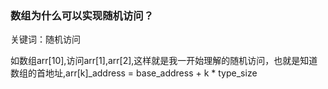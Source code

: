 ### 数组为什么可以实现随机访问？

关键词：随机访问

如数组arr[10],访问arr[1],arr[2],这样就是我一开始理解的随机访问，也就是知道数组的首地址,arr[k]_address = base_address + k * type_size

